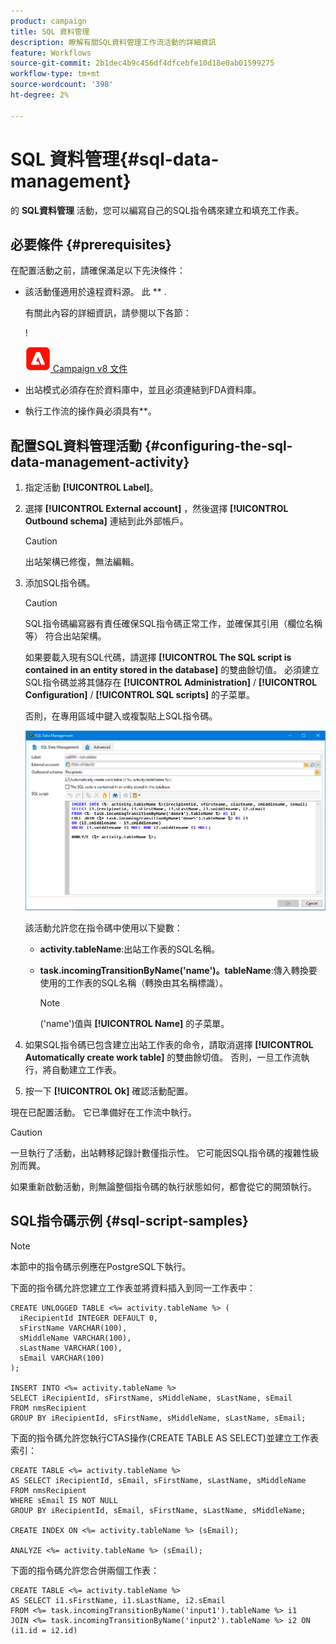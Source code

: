 ```yaml
---
product: campaign
title: SQL 資料管理
description: 瞭解有關SQL資料管理工作流活動的詳細資訊
feature: Workflows
source-git-commit: 2b1dec4b9c456df4dfcebfe10d18e0ab01599275
workflow-type: tm+mt
source-wordcount: '398'
ht-degree: 2%

---
```


# SQL 資料管理{#sql-data-management}



的 **SQL資料管理** 活動，您可以編寫自己的SQL指令碼來建立和填充工作表。

## 必要條件 {#prerequisites}

在配置活動之前，請確保滿足以下先決條件：

* 該活動僅適用於遠程資料源。 此 ** .

   有關此內容的詳細資訊，請參閱以下各節：

   !

   ![](assets/do-not-localize/v8.png)[  Campaign v8 文件](https://experienceleague.adobe.com/docs/campaign/campaign-v8/connect/fda.html)

* 出站模式必須存在於資料庫中，並且必須連結到FDA資料庫。
* 執行工作流的操作員必須具有**。

## 配置SQL資料管理活動 {#configuring-the-sql-data-management-activity}

1. 指定活動 **[!UICONTROL Label]**。
1. 選擇 **[!UICONTROL External account]** ，然後選擇 **[!UICONTROL Outbound schema]** 連結到此外部帳戶。

   >[!CAUTION]
   >
   >出站架構已修復，無法編輯。

1. 添加SQL指令碼。

   >[!CAUTION]
   >
   >SQL指令碼編寫器有責任確保SQL指令碼正常工作，並確保其引用（欄位名稱等） 符合出站架構。

   如果要載入現有SQL代碼，請選擇 **[!UICONTROL The SQL script is contained in an entity stored in the database]** 的雙曲餘切值。 必須建立SQL指令碼並將其儲存在 **[!UICONTROL Administration]** / **[!UICONTROL Configuration]** / **[!UICONTROL SQL scripts]** 的子菜單。

   否則，在專用區域中鍵入或複製貼上SQL指令碼。

   ![](assets/sql_datamanagement.png)

   該活動允許您在指令碼中使用以下變數：

   * **activity.tableName**:出站工作表的SQL名稱。
   * **task.incomingTransitionByName(&#39;name&#39;)。tableName**:傳入轉換要使用的工作表的SQL名稱（轉換由其名稱標識）。

      >[!NOTE]
      >
      >(&#39;name&#39;)值與 **[!UICONTROL Name]** 的子菜單。

1. 如果SQL指令碼已包含建立出站工作表的命令，請取消選擇 **[!UICONTROL Automatically create work table]** 的雙曲餘切值。 否則，一旦工作流執行，將自動建立工作表。
1. 按一下 **[!UICONTROL Ok]** 確認活動配置。

現在已配置活動。 它已準備好在工作流中執行。

>[!CAUTION]
>
>一旦執行了活動，出站轉移記錄計數僅指示性。 它可能因SQL指令碼的複雜性級別而異。
>  
>如果重新啟動活動，則無論整個指令碼的執行狀態如何，都會從它的開頭執行。

## SQL指令碼示例 {#sql-script-samples}

>[!NOTE]
>
>本節中的指令碼示例應在PostgreSQL下執行。

下面的指令碼允許您建立工作表並將資料插入到同一工作表中：

```
CREATE UNLOGGED TABLE <%= activity.tableName %> (
  iRecipientId INTEGER DEFAULT 0,
  sFirstName VARCHAR(100),
  sMiddleName VARCHAR(100),
  sLastName VARCHAR(100),
  sEmail VARCHAR(100)
);

INSERT INTO <%= activity.tableName %>
SELECT iRecipientId, sFirstName, sMiddleName, sLastName, sEmail
FROM nmsRecipient
GROUP BY iRecipientId, sFirstName, sMiddleName, sLastName, sEmail;
```

下面的指令碼允許您執行CTAS操作(CREATE TABLE AS SELECT)並建立工作表索引：

```
CREATE TABLE <%= activity.tableName %>
AS SELECT iRecipientId, sEmail, sFirstName, sLastName, sMiddleName
FROM nmsRecipient
WHERE sEmail IS NOT NULL
GROUP BY iRecipientId, sEmail, sFirstName, sLastName, sMiddleName;

CREATE INDEX ON <%= activity.tableName %> (sEmail);

ANALYZE <%= activity.tableName %> (sEmail);
```

下面的指令碼允許您合併兩個工作表：

```
CREATE TABLE <%= activity.tableName %>
AS SELECT i1.sFirstName, i1.sLastName, i2.sEmail
FROM <%= task.incomingTransitionByName('input1').tableName %> i1
JOIN <%= task.incomingTransitionByName('input2').tableName %> i2 ON (i1.id = i2.id)
```
